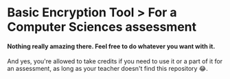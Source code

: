 # Basic Encryption Tool > For a Computer Sciences assessment

#### Nothing really amazing there. Feel free to do whatever you want with it.

And yes, you're allowed to take credits if you need to use it or a part of it for an assessment, as long as your teacher doesn't find this repository 😂.
